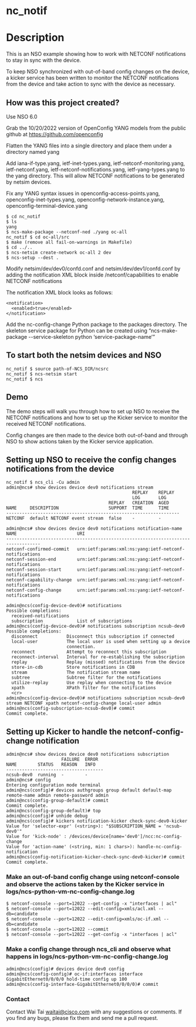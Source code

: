 # nc_notif
 
# Description

This is an NSO example showing how to work with NETCONF notifications to stay in sync with the device.

To keep NSO synchronized with out-of-band config changes on the device, a kicker service has been written
to monitor the NETCONF notifications from the device and take action to sync with the device as necessary.

## How was this project created?

Use NSO 6.0

Grab the 10/20/2022 version of OpenConfig YANG models from the public github at https://github.com/openconfig

Flatten the YANG files into a single directory and place them under a directory named yang

Add iana-if-type.yang, ietf-inet-types.yang, ietf-netconf-monitoring.yang, ietf-netconf.yang, ietf-netconf-notifications.yang, ietf-yang-types.yang to the yang directory.  This will allow NETCONF notifications to be generated by netsim devices.

Fix any YANG syntax issues in openconfig-access-points.yang, openconfig-inet-types.yang, openconfig-network-instance.yang, openconfig-terminal-device.yang

```
$ cd nc_notif
$ ls
yang
$ ncs-make-package --netconf-ned ./yang oc-all
nc_notif $ cd oc-all/src
$ make (remove all fail-on-warnings in Makefile)
$ cd ../..
$ ncs-netsim create-network oc-all 2 dev
$ ncs-setup --dest .
```

Modify netsim/dev/dev0/confd.conf and netsim/dev/dev1/confd.conf by adding the notification XML block inside /netconf/capabilities to enable NETCONF notifications

The notification XML block looks as follows:

```
<notification>
  <enabled>true</enabled>
</notification>
```

Add the nc-config-change Python package to the packages directory.  The skeleton service package for Python can be created using “ncs-make-package --service-skeleton python ‘service-package-name’”

## To start both the netsim devices and NSO

```
nc_notif $ source path-of-NCS_DIR/ncsrc
nc_notif $ ncs-netsim start
nc_notif $ ncs
```

## Demo

The demo steps will walk you through how to set up NSO to receive the NETCONF notifications and how to set up the Kicker service to monitor the received NETCONF notifications.

Config changes are then made to the device both out-of-band and through NSO to show actions taken by the Kicker service application.

## Setting up NSO to receive the config changes notifications from the device

```
nc_notif $ ncs_cli -Cu admin
admin@ncs# show devices device dev0 notifications stream
                                                REPLAY    REPLAY  
                                                LOG       LOG     
                                       REPLAY   CREATION  AGED    
NAME     DESCRIPTION                   SUPPORT  TIME      TIME    
------------------------------------------------------------------
NETCONF  default NETCONF event stream  false    -         -       
       
admin@ncs# show devices device dev0 notifications notification-name 
NAME                       URI                                                     
-----------------------------------------------------------------------------------
netconf-confirmed-commit   urn:ietf:params:xml:ns:yang:ietf-netconf-notifications  
netconf-session-end        urn:ietf:params:xml:ns:yang:ietf-netconf-notifications  
netconf-session-start      urn:ietf:params:xml:ns:yang:ietf-netconf-notifications  
netconf-capability-change  urn:ietf:params:xml:ns:yang:ietf-netconf-notifications  
netconf-config-change      urn:ietf:params:xml:ns:yang:ietf-netconf-notifications 

admin@ncs(config-device-dev0)# notifications 
Possible completions:
  received-notifications   
  subscription             List of subscriptions
admin@ncs(config-device-dev0)# notifications subscription ncsub-dev0 
Possible completions:
  disconnect           Disconnect this subscription if connected
  local-user           The local user is used when setting up a device
                       connection.
  reconnect            Attempt to reconnect this subscription
  reconnect-interval   Interval for re-establishing the subscription
  replay               Replay (missed) notifications from the device
  store-in-cdb         Store notifications in CDB
  stream               The notification stream name
  subtree              Subtree filter for the notifications
  utilize-replay       Use replay when connecting to the device
  xpath                XPath filter for the notifications
  <cr>                 
admin@ncs(config-device-dev0)# notifications subscription ncsub-dev0 stream NETCONF xpath netconf-config-change local-user admin
admin@ncs(config-subscription-ncsub-dev0)# commit
Commit complete.
```

## Setting up Kicker to handle the netconf-config-change notification

```
admin@ncs# show devices device dev0 notifications subscription     
                     FAILURE  ERROR  
NAME        STATUS   REASON   INFO   
-------------------------------------
ncsub-dev0  running  -        -      
admin@ncs# config
Entering configuration mode terminal
admin@ncs(config)# devices authgroups group default default-map remote-name admin remote-password admin
admin@ncs(config-group-default)# commit
Commit complete.
admin@ncs(config-group-default)# top
admin@ncs(config)# unhide debug
admin@ncs(config)# kickers notification-kicker check-sync-dev0-kicker 
Value for 'selector-expr' (<string>): "$SUBSCRIPTION_NAME = 'ncsub-dev0'"
Value for 'kick-node' : /devices/device[name='dev0']/ncc:nc-config-change
Value for 'action-name' (<string, min: 1 chars>): handle-nc-config-notification
admin@ncs(config-notification-kicker-check-sync-dev0-kicker)# commit
Commit complete.
```

### Make an out-of-band config change using netconf-console and observe the actions taken by the Kicker service in logs/ncs-python-vm-nc-config-change.log

```
$ netconf-console --port=12022 --get-config -x "interfaces | acl" 
$ netconf-console --port=12022 --edit-config=xmls/acl.xml --db=candidate 
$ netconf-console --port=12022 --edit-config=xmls/oc-if.xml --db=candidate
$ netconf-console --port=12022 --commit
$ netconf-console --port=12022 --get-config -x "interfaces | acl" 
```

### Make a config change through ncs_cli and observe what happens in logs/ncs-python-vm-nc-config-change.log

```
admin@ncs(config)# devices device dev0 config
admin@ncs(config-config)# oc-if:interfaces interface GigabitEthernet0/0/0/0 hold-time config up 100
admin@ncs(config-interface-GigabitEthernet0/0/0/0)# commit
```

### Contact

Contact Wai Tai <waitai@cisco.com> with any suggestions or comments. If you find any bugs, please fix them and send me a pull request.
